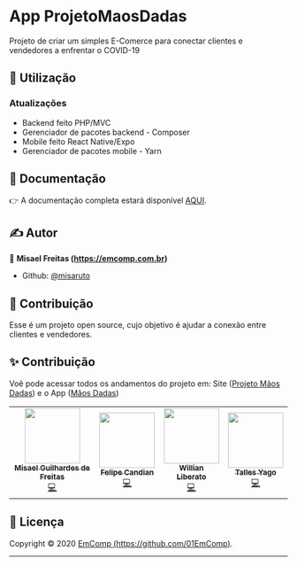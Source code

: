 # App ProjetoMaosDadas
Projeto de criar um simples E-Comerce para conectar clientes e vendedores a enfrentar o COVID-19


## 🚀 Utilização

<h3>Atualizações</h3>
<ul>
	<li>Backend feito PHP/MVC</li>
    <li>Gerenciador de pacotes backend - Composer</li>
    <li>Mobile feito React Native/Expo</li>
	<li>Gerenciador de pacotes mobile - Yarn</li>
</ul>


## 📖 Documentação

:point_right: A documentação completa estará disponível [AQUI](DOCUMENTATION.md).

## ✍ Autor

👤 **Misael Freitas (https://emcomp.com.br)**

* Github: [@misaruto](https://github.com/misaruto)


## 🤝 Contribuição

Esse é um projeto open source, cujo objetivo é ajudar a conexão entre clientes e vendedores.


## ✨ Contribuição

Voê pode acessar todos os andamentos do projeto em: Site ([Projeto Mãos Dadas](http://projetomaosdadas.emcomp.com.br/)) e o App ([Mãos Dadas](https://play.google.com/store/apps/details?id=com.emcomp.maosdadas))

<!-- ALL-CONTRIBUTORS-LIST:START - Do not remove or modify this section -->
<!-- prettier-ignore-start -->
<!-- markdownlint-disable -->
<table>
  <tr>
    <td align="center"><a href="https://github.com/misaruto"><img src="https://avatars0.githubusercontent.com/u/40955371?v=4" width="100px;" alt=""/><br /><sub><b>Misael Guilhardes de Freitas</b></sub></a><br /><a href="https://github.com/01EmComp/ProjetoMaosDadas/commits?author=misaruto" title="Code">💻</a></td>
    <td align="center"><a href="https://github.com/felipecandian"><img src="https://avatars3.githubusercontent.com/u/34189423?v=4" width="100px;" alt=""/><br /><sub><b>Felipe Candian</b></sub></a><br /><a href="https://github.com/01EmComp/ProjetoMaosDadas/commits?author=felipecandian" title="Code">💻</a></td>
	  
<td align="center"><a href="https://github.com/wliberatoc"><img src="https://avatars3.githubusercontent.com/u/48737397?v=4" width="100px;" alt=""/><br /><sub><b>Willian Liberato</b></sub></a><br /><a href="https://github.com/01EmComp/ProjetoMaosDadas/commits?author=wliberatoc" title="Code">💻</a></td>

<td align="center"><a href="https://github.com/tallesyago"><img src="https://avatars3.githubusercontent.com/u/62714078?v=4" width="100px;" alt=""/><br /><sub><b>Talles Yago</b></sub></a><br /><a href="https://github.com/01EmComp/ProjetoMaosDadas/commits?author=wliberatoc" title="Code">💻</a></td>

  </tr>
 
</table>

<!-- markdownlint-enable -->
<!-- prettier-ignore-end -->
<!-- ALL-CONTRIBUTORS-LIST:END -->


## 📝 Licença

Copyright © 2020 [EmComp (https://github.com/01EmComp)](https://github.com/01Emcomp).<br />

***

